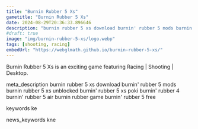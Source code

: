 ```yaml
---
title: "Burnin Rubber 5 Xs"
gametitle: "Burnin Rubber 5 Xs"
date: 2024-08-29T20:36:33.896646
description: "burnin rubber 5 xs download burnin' rubber 5 mods burnin rubber 5 xs unblocked burnin' rubber 5 xs poki burnin' rubber 4 burnin' rubber 5 air burnin rubber game burnin' rubber 5 free"
#draft: true
image: "img/burnin-rubber-5-xs/logo.webp"
tags: [shooting, racing]
embedUrl: "https://webglmath.github.io/burnin-rubber-5-xs/"
---
```


Burnin Rubber 5 Xs is an exciting game featuring Racing | Shooting | Desktop.

meta_description
burnin rubber 5 xs download burnin' rubber 5 mods burnin rubber 5 xs unblocked burnin' rubber 5 xs poki burnin' rubber 4 burnin' rubber 5 air burnin rubber game burnin' rubber 5 free


keywords
ke


news_keywords
kne
